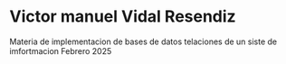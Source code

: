 # Victor manuel Vidal Resendiz
Materia de implementacion de bases de datos telaciones de un siste de imfortmacion
Febrero 2025

<script src="https://ajax.googleapis.com/ajax/libs/jquery/1.11.2/jquery.min.js"></script&gt;
<link rel="stylesheet" href="https://maxcdn.bootstrapcdn.com/bootstrap/3.3.1/css/bootstrap.min.css"&gt;
<link rel="stylesheet" href="https://maxcdn.bootstrapcdn.com/bootstrap/3.3.1/css/bootstrap-theme.min.css"&gt;
<script src="https://maxcdn.bootstrapcdn.com/bootstrap/3.3.1/js/bootstrap.min.js"></script&gt;
